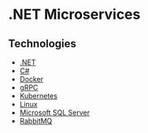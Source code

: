 # .NET Microservices

## Technologies

- [.NET]()
- [C#]()
- [Docker]()
- [gRPC]()
- [Kubernetes]()
- [Linux]()
- [Microsoft SQL Server]()
- [RabbitMQ]()
